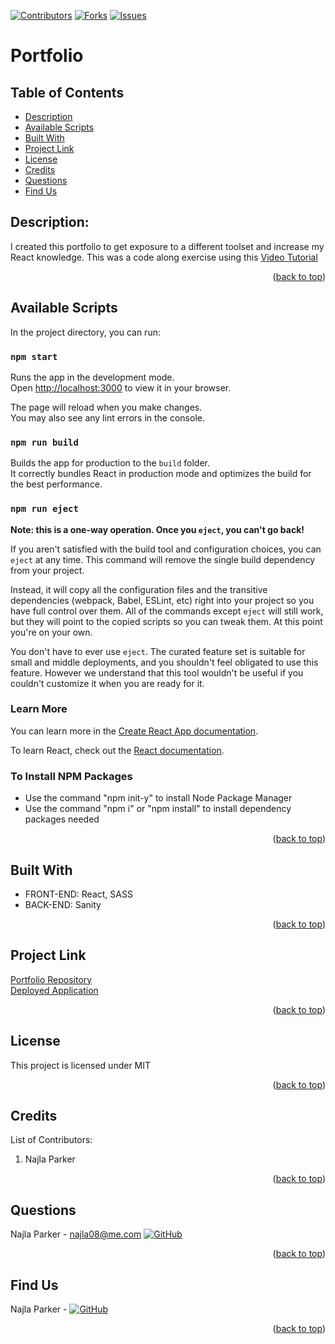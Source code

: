 [![Contributors][contributors-shield]][contributors-url]
[![Forks][forks-shield]][forks-url]
[![Issues][issues-shield]][issues-url]

# Portfolio

## Table of Contents
* [Description](#description)
* [Available Scripts](#available-scripts)
* [Built With](#built-with)
* [Project Link](#project-link)
* [License](#license)
* [Credits](#credits)
* [Questions](#questions)
* [Find Us](#find-us)

## Description:
I created this portfolio to get exposure to a different toolset and increase my React knowledge. This was a code along exercise using this [Video Tutorial](https://youtu.be/3HNyXCPDQ7Q)
<p align="right">(<a href="#top">back to top</a>)</p>

## Available Scripts

In the project directory, you can run:

### `npm start`

Runs the app in the development mode.\
Open [http://localhost:3000](http://localhost:3000) to view it in your browser.

The page will reload when you make changes.\
You may also see any lint errors in the console.

### `npm run build`

Builds the app for production to the `build` folder.\
It correctly bundles React in production mode and optimizes the build for the best performance.

### `npm run eject`

**Note: this is a one-way operation. Once you `eject`, you can't go back!**

If you aren't satisfied with the build tool and configuration choices, you can `eject` at any time. This command will remove the single build dependency from your project.

Instead, it will copy all the configuration files and the transitive dependencies (webpack, Babel, ESLint, etc) right into your project so you have full control over them. All of the commands except `eject` will still work, but they will point to the copied scripts so you can tweak them. At this point you're on your own.

You don't have to ever use `eject`. The curated feature set is suitable for small and middle deployments, and you shouldn't feel obligated to use this feature. However we understand that this tool wouldn't be useful if you couldn't customize it when you are ready for it.

### Learn More

You can learn more in the [Create React App documentation](https://facebook.github.io/create-react-app/docs/getting-started).

To learn React, check out the [React documentation](https://reactjs.org/).

### To Install NPM Packages
* Use the command "npm init-y" to install Node Package Manager
* Use the command "npm i" or "npm install" to install dependency packages needed

<p align="right">(<a href="#top">back to top</a>)</p>

## Built With
- FRONT-END: React, SASS
- BACK-END: Sanity
<p align="right">(<a href="#top">back to top</a>)</p>

## Project Link

[Portfolio Repository](https://github.com/ZacharyJSwatfigure/Gym-Bunny)
<br>
[Deployed Application](https://gymbunny1000.herokuapp.com/)
<p align="right">(<a href="#top">back to top</a>)</p>

## License 
This project is licensed under MIT
<p align="right">(<a href="#top">back to top</a>)</p>

## Credits

List of Contributors:

1. Najla Parker
<p align="right">(<a href="#top">back to top</a>)</p>

## Questions

Najla Parker - najla08@me.com [![GitHub][github-shield]][github-url-naj]

<p align="right">(<a href="#top">back to top</a>)</p>

## Find Us

Najla Parker - [![GitHub][github-shield]][github-url-naj]

<p align="right">(<a href="#top">back to top</a>)</p>

<!-- MARKDOWN LINKS & IMAGES -->
<!-- https://www.markdownguide.org/basic-syntax/#reference-style-links -->

[contributors-shield]: https://img.shields.io/github/contributors/nparker80/MouseQuest.svg?style=for-the-badge
[contributors-url]: https://github.com/nparker80/MouseQuest/graphs/contributors
[forks-shield]: https://img.shields.io/github/forks/nparker80/MouseQuest.svg?style=for-the-badge
[forks-url]: https://github.com/nparker80/MouseQuest/network/members
[issues-shield]: https://img.shields.io/github/issues/nparker80/MouseQuest.svg?style=for-the-badge
[issues-url]: https://github.com/nparker80/np_portfolio/issues
[license-shield]: https://img.shields.io/github/license/nparker80/MouseQuest.svg?style=for-the-badge
[license-url]: https://github.com/nparker80/MouseQuest/blob/master/LICENSE.txt
[github-shield]: https://img.shields.io/badge/-Github-blueviolet.svg?style=for-the-badge&logo=Github&colorB=555
[github-url-naj]: https://github.com/nparker80/np_portfolio
